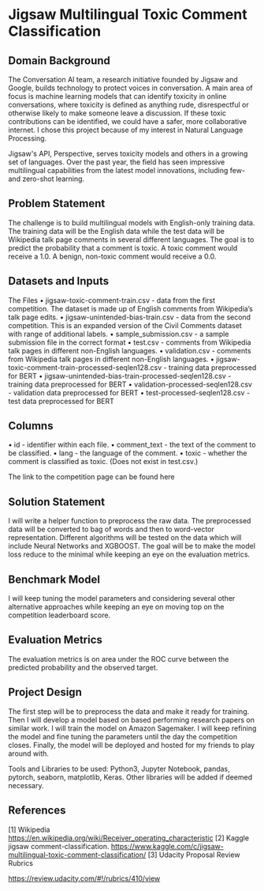 # Jigsaw Multilingual Toxic Comment Classification

## Domain Background
The Conversation AI team, a research initiative founded by Jigsaw and Google, builds technology to protect voices in conversation.
A main area of focus is machine learning models that can identify toxicity in online conversations, where toxicity is defined as anything
rude, disrespectful or otherwise likely to make someone leave a discussion. If these toxic contributions can be identified, we could
have a safer, more collaborative internet. I chose this project because of my interest in Natural Language Processing.

Jigsaw's API, Perspective, serves toxicity models and others in a growing set of languages. Over the past year, the field has seen
impressive multilingual capabilities from the latest model innovations, including few- and zero-shot learning.

## Problem Statement
The challenge is to build multilingual models with English-only training data. The training data will be the English data while the test
data will be Wikipedia talk page comments in several different languages. The goal is to predict the probability that a comment is toxic.
A toxic comment would receive a 1.0. A benign, non-toxic comment would receive a 0.0.

## Datasets and Inputs
The Files
•	jigsaw-toxic-comment-train.csv - data from the first competition. The dataset is made up of English comments from Wikipedia’s talk page edits.
•	jigsaw-unintended-bias-train.csv - data from the second competition. This is an expanded version of the Civil Comments dataset with
  range of additional labels.
•	sample_submission.csv - a sample submission file in the correct format
•	test.csv - comments from Wikipedia talk pages in different non-English languages.
•	validation.csv - comments from Wikipedia talk pages in different non-English languages.
•	jigsaw-toxic-comment-train-processed-seqlen128.csv - training data preprocessed for BERT
•	jigsaw-unintended-bias-train-processed-seqlen128.csv - training data preprocessed for BERT
•	validation-processed-seqlen128.csv - validation data preprocessed for BERT
•	test-processed-seqlen128.csv - test data preprocessed for BERT


## Columns
•	id - identifier within each file.
•	comment_text - the text of the comment to be classified.
•	lang - the language of the comment.
•	toxic - whether the comment is classified as toxic. (Does not exist in test.csv.)

The link to the competition page can be found here 


## Solution Statement
I will write a helper function to preprocess the raw data. The preprocessed data will be converted to bag of words and then to
word-vector representation. Different algorithms will be tested on the data which will include Neural Networks and XGBOOST. The goal
will be to make the model loss reduce to the minimal while keeping an eye on the evaluation metrics. 

## Benchmark Model
I will keep tuning the model parameters and considering several other alternative approaches while keeping an eye on moving top on the
competition leaderboard score.

## Evaluation Metrics
The evaluation metrics is on area under the ROC curve between the predicted probability and the observed target.

## Project Design
The first step will be to preprocess the data and make it ready for training. Then I will develop a model based on based performing
research papers on similar work. I will train the model on Amazon Sagemaker. I will keep refining the model and fine tuning the parameters
until the day the competition closes. Finally, the model will be deployed and hosted for my friends to play around with.

Tools and Libraries to be used: Python3, Jupyter Notebook, pandas, pytorch, seaborn, matplotlib, Keras. Other libraries will be added if
deemed necessary.

## References

[1]	Wikipedia https://en.wikipedia.org/wiki/Receiver_operating_characteristic
[2]	Kaggle jigsaw comment-classification. https://www.kaggle.com/c/jigsaw-multilingual-toxic-comment-classification/
[3]	Udacity Proposal Review Rubrics

https://review.udacity.com/#!/rubrics/410/view
